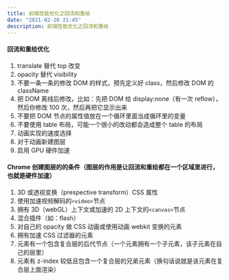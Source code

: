 ```yaml
---
title: 前端性能优化之回流和重绘
date: "2021-02-20 21:45"
description: 前端性能优化之回流和重绘
---
```


#### 回流和重绘优化

1. translate 替代 top 改变
2. opacity 替代 visibility
3. 不要一条一条的修改 DOM 的样式，预先定义好 class，然后修改 DOM 的 className
4. 把 DOM 离线后修改，比如：先把 DOM 给 display:none（有一次 reflow），然后你修改 100 次，然后再把它显示出来
5. 不要把 DOM 节点的属性值放在一个循环里面当成循环里的变量
6. 不要使用 table 布局，可能一个很小的改动都会造成整个 table 的布局
7. 动画实现的速度选择
8. 对于动画新建图层
9. 启用 GPU 硬件加速

#### Chrome 创建图层的的条件（图层的作用是让回流和重绘都在一个区域里进行，也就是硬件加速）

1. 3D 或透视变换（prespective transform）CSS 属性
2. 使用加速视频解码的`<video>`节点
3. 拥有 3D（webGL）上下文或加速的 2D 上下文的`<canvas>`节点
4. 混合插件（如：flash）
5. 对自己的 opacity 做 CSS 动画或使用动画 webkit 变换的元素
6. 拥有加速 CSS 过滤器的元素
7. 元素有一个包含复合层的后代节点（一个元素拥有一个子元素，该子元素在自己的层里）
8. 元素有 z-index 较低且包含一个复合层的兄弟元素（换句话说就是该元素在复合层上面渲染）
